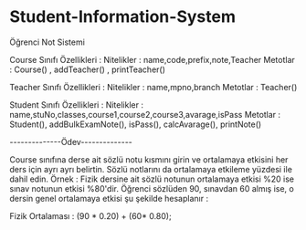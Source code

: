 # Student-Information-System
Öğrenci Not Sistemi

Course Sınıfı Özellikleri :
Nitelikler : name,code,prefix,note,Teacher
Metotlar : Course() , addTeacher() , printTeacher()

Teacher Sınıfı Özellikleri :
Nitelikler : name,mpno,branch
Metotlar : Teacher()

Student Sınıfı Özellikleri :
Nitelikler : name,stuNo,classes,course1,course2,course3,avarage,isPass
Metotlar : Student(), addBulkExamNote(), isPass(), calcAvarage(), printNote()

--------------Ödev--------------

Course sınıfına derse ait sözlü notu kısmını girin ve ortalamaya etkisini her ders için ayrı ayrı belirtin. Sözlü notlarını da ortalamaya etkileme yüzdesi ile dahil edin.
Örnek : Fizik dersine ait sözlü notunun ortalamaya etkisi %20 ise sınav notunun etkisi %80'dir.
Öğrenci sözlüden 90, sınavdan 60 almış ise, o dersin genel ortalamaya etkisi şu şekilde hesaplanır :

Fizik Ortalaması : (90 * 0.20) + (60* 0.80);
